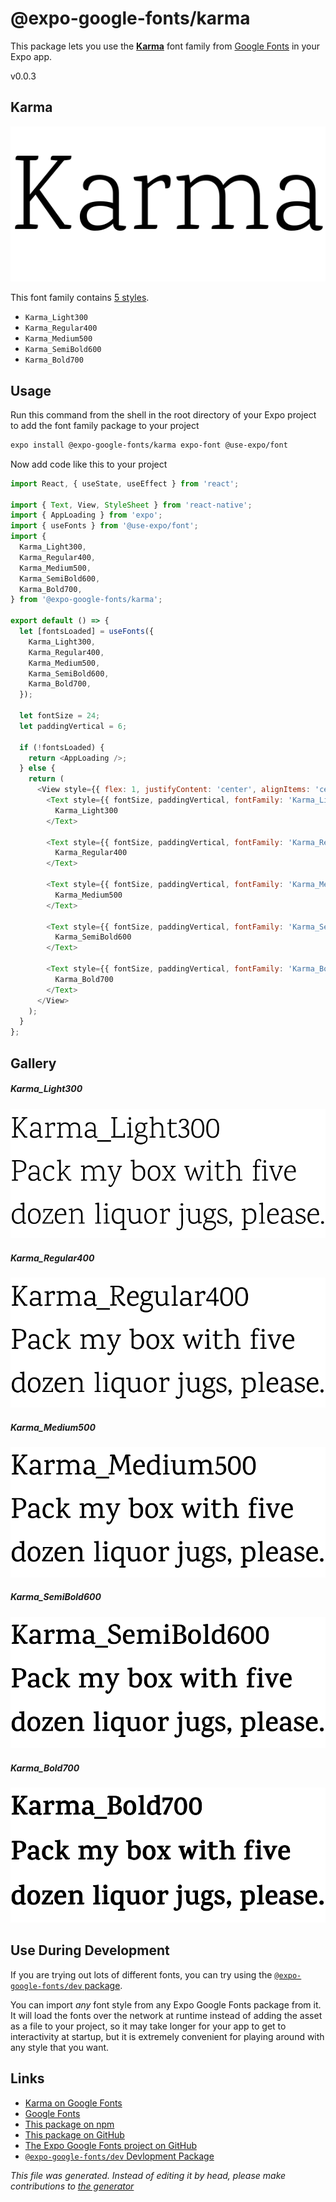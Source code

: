 # @expo-google-fonts/karma

This package lets you use the [**Karma**](https://fonts.google.com/specimen/Karma) font family from [Google Fonts](https://fonts.google.com/) in your Expo app.

v0.0.3

## Karma

![Karma](./font-family.png)

This font family contains [5 styles](#gallery).

- `Karma_Light300`
- `Karma_Regular400`
- `Karma_Medium500`
- `Karma_SemiBold600`
- `Karma_Bold700`

## Usage

Run this command from the shell in the root directory of your Expo project to add the font family package to your project
```sh
expo install @expo-google-fonts/karma expo-font @use-expo/font
```

Now add code like this to your project
```js
import React, { useState, useEffect } from 'react';

import { Text, View, StyleSheet } from 'react-native';
import { AppLoading } from 'expo';
import { useFonts } from '@use-expo/font';
import {
  Karma_Light300,
  Karma_Regular400,
  Karma_Medium500,
  Karma_SemiBold600,
  Karma_Bold700,
} from '@expo-google-fonts/karma';

export default () => {
  let [fontsLoaded] = useFonts({
    Karma_Light300,
    Karma_Regular400,
    Karma_Medium500,
    Karma_SemiBold600,
    Karma_Bold700,
  });

  let fontSize = 24;
  let paddingVertical = 6;

  if (!fontsLoaded) {
    return <AppLoading />;
  } else {
    return (
      <View style={{ flex: 1, justifyContent: 'center', alignItems: 'center' }}>
        <Text style={{ fontSize, paddingVertical, fontFamily: 'Karma_Light300' }}>
          Karma_Light300
        </Text>

        <Text style={{ fontSize, paddingVertical, fontFamily: 'Karma_Regular400' }}>
          Karma_Regular400
        </Text>

        <Text style={{ fontSize, paddingVertical, fontFamily: 'Karma_Medium500' }}>
          Karma_Medium500
        </Text>

        <Text style={{ fontSize, paddingVertical, fontFamily: 'Karma_SemiBold600' }}>
          Karma_SemiBold600
        </Text>

        <Text style={{ fontSize, paddingVertical, fontFamily: 'Karma_Bold700' }}>
          Karma_Bold700
        </Text>
      </View>
    );
  }
};

```

## Gallery

##### Karma_Light300
![Karma_Light300](./3efd1dc089cbb099173fc03a8bfc22d406db0671888af830ca7137e548369989.ttf.png)

##### Karma_Regular400
![Karma_Regular400](./8852b0f721a3603b10be618c6a5ad02f581025568b8db801a75130da5f0c8d48.ttf.png)

##### Karma_Medium500
![Karma_Medium500](./2701feff031a171c4d982c100c27cf15d52d5051c49481762f43eeecc4bd54bd.ttf.png)

##### Karma_SemiBold600
![Karma_SemiBold600](./932cd064de412606a66f2a06a29ed0003de9669fe26d7f1f9f3e76bfc74dbb78.ttf.png)

##### Karma_Bold700
![Karma_Bold700](./132e41c0f90df6a2646b59a685af793e0ce62b2b64245d2db081d1ab1f6889e8.ttf.png)


## Use During Development

If you are trying out lots of different fonts, you can try using the [`@expo-google-fonts/dev` package](https://github.com/expo/google-fonts/tree/master/font-packages/dev#readme).

You can import *any* font style from any Expo Google Fonts package from it. It will load the fonts
over the network at runtime instead of adding the asset as a file to your project, so it may take longer
for your app to get to interactivity at startup, but it is extremely convenient
for playing around with any style that you want.

## Links

- [Karma on Google Fonts](https://fonts.google.com/specimen/Karma)
- [Google Fonts](https://fonts.google.com/)
- [This package on npm](https://www.npmjs.com/package/@expo-google-fonts/karma)
- [This package on GitHub](https://github.com/expo/google-fonts/tree/master/font-packages/karma)
- [The Expo Google Fonts project on GitHub](https://github.com/expo/google-fonts)
- [`@expo-google-fonts/dev` Devlopment Package](https://github.com/expo/google-fonts/tree/master/font-packages/dev)


*This file was generated. Instead of editing it by head, please make contributions to [the generator](https://github.com/expo/google-fonts/tree/master/packages/generator)*
